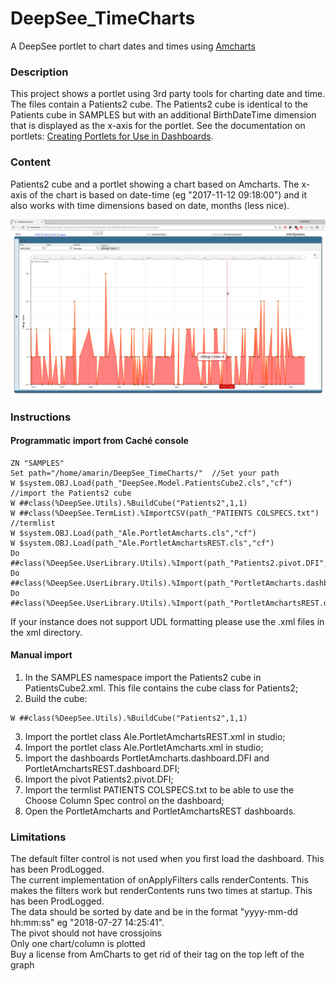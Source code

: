 # DeepSee_TimeCharts
A DeepSee portlet to chart dates and times using [Amcharts](https://www.amcharts.com/)

### Description
This project shows a portlet using 3rd party tools for charting date and time.
The files contain a Patients2 cube. The Patients2 cube is identical to the Patients cube in SAMPLES but with an additional BirthDateTime dimension that is displayed as the x-axis for the portlet. 
See the documentation on portlets: [Creating Portlets for Use in Dashboards](http://docs.intersystems.com/latest/csp/docbook/DocBook.UI.Page.cls?KEY=D2IMP_ch_portlets).

### Content
Patients2 cube and a portlet showing a chart based on Amcharts. The x-axis of the chart is based on date-time (eg "2017-11-12 09:18:00") and it also works with time dimensions based on date, months (less nice).

![Alt Text](https://github.com/aless80/DeepSee_TimeCharts/blob/master/img/TimeAmchart.png)           


### Instructions
#### Programmatic import from Caché console
```
ZN "SAMPLES"
Set path="/home/amarin/DeepSee_TimeCharts/"  //Set your path
W $system.OBJ.Load(path_"DeepSee.Model.PatientsCube2.cls","cf")  //import the Patients2 cube
W ##class(%DeepSee.Utils).%BuildCube("Patients2",1,1)
W ##class(%DeepSee.TermList).%ImportCSV(path_"PATIENTS COLSPECS.txt") //termlist
W $system.OBJ.Load(path_"Ale.PortletAmcharts.cls","cf")
W $system.OBJ.Load(path_"Ale.PortletAmchartsREST.cls","cf")
Do ##class(%DeepSee.UserLibrary.Utils).%Import(path_"Patients2.pivot.DFI",1)
Do ##class(%DeepSee.UserLibrary.Utils).%Import(path_"PortletAmcharts.dashboard.DFI",1)
Do ##class(%DeepSee.UserLibrary.Utils).%Import(path_"PortletAmchartsREST.dashboard.DFI",1)
```

If your instance does not support UDL formatting please use the .xml files in the xml directory.

#### Manual import
1) In the SAMPLES namespace import the Patients2 cube in PatientsCube2.xml. This file contains the cube class for Patients2;
2) Build the cube:
```
W ##class(%DeepSee.Utils).%BuildCube("Patients2",1,1)
```
3) Import the portlet class Ale.PortletAmchartsREST.xml in studio;
4) Import the portlet class Ale.PortletAmcharts.xml in studio;
5) Import the dashboards PortletAmcharts.dashboard.DFI and PortletAmchartsREST.dashboard.DFI;
6) Import the pivot Patients2.pivot.DFI;
7) Import the termlist PATIENTS COLSPECS.txt to be able to use the Choose Column Spec control on the dashboard;
8) Open the PortletAmcharts and PortletAmchartsREST dashboards.


### Limitations
The default filter control is not used when you first load the dashboard. This has been ProdLogged.  
The current implementation of onApplyFilters calls renderContents. This makes the filters work but renderContents runs two times at startup. This has been ProdLogged.  
The data should be sorted by date and be in the format "yyyy-mm-dd hh:mm:ss" eg "2018-07-27 14:25:41".  
The pivot should not have crossjoins  
Only one chart/column is plotted  
Buy a license from AmCharts to get rid of their tag on the top left of the graph
